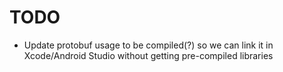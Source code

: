 # TODO

- Update protobuf usage to be compiled(?) so we can link it in Xcode/Android Studio without getting pre-compiled libraries